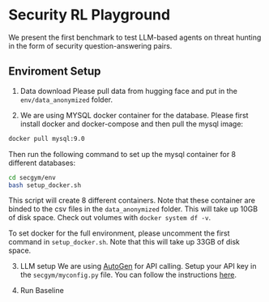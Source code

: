 # Security RL Playground

We present the first benchmark to test LLM-based agents on threat hunting in the form of security question-answering pairs.


## Enviroment Setup

1. Data download
Please pull data from hugging face and put in the `env/data_anonymized` folder.

2. We are using MYSQL docker container for the database. Please first install docker and docker-compose and then pull the mysql image:

```bash
docker pull mysql:9.0
```

Then run the following command to set up the mysql container for 8 different databases:

```bash
cd secgym/env
bash setup_docker.sh
```

This script will create 8 different containers. Note that these container are binded to the csv files in the `data_anonymized` folder. This will take up 10GB of disk space.
Check out volumes with `docker system df -v`.

To set docker for the full environment, please uncomment the first command in `setup_docker.sh`. Note that this will take up 33GB of disk space.


3. LLM setup
We are using [AutoGen](https://autogen-ai.github.io/autogen/) for API calling. Setup your API key in the `secgym/myconfig.py` file. You can follow the instructions [here](https://autogen-ai.github.io/autogen/docs/notebooks/autogen_uniformed_api_calling#config-list-setup).

4. Run Baseline

